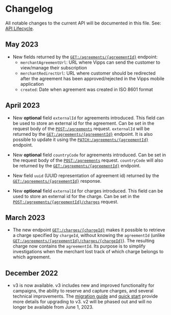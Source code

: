 <!-- START_METADATA
---
title: Recurring API changelog
sidebar_label: Changelog
sidebar_position: 200
pagination_next: null
pagination_prev: null
---
END_METADATA -->

# Changelog

All notable changes to the current API will be documented in this file. 
See:
[API Lifecycle](https://developer.vippsmobilepay.com/docs/vipps-developers/common-topics/api-lifecycle/).

## May 2023

* New fields returned by the [`GET:/agreements/{agreementId}`][fetch-agreement-endpoint] endpoint: 
    * `merchantAgreementUrl`: URL where Vipps can send the customer to view/manage their subscription
    * `merchantRedirectUrl`: URL where customer should be redirected after the agreement has been approved/rejected in the Vipps mobile application
    * `created`: Date when agreement was created in ISO 8601 format

## April 2023 

* New **optional** field `externalId` for agreements introduced. This field can be used to store an external id for the agreement. Can be set in the request body of the [`POST:/agreements`][draft-agreement-endpoint] request. `externalId` will be returned by the [`GET:/agreements/{agreementId}`][fetch-agreement-endpoint] endpoint. It is also possible to update it using the [`PATCH:/agreements/{agreementId}`][update-agreement-patch-endpoint] endpoint. 

* New **optional** field `countryCode` for agreements introduced. Can be set in the request body of the [`POST:/agreements`][draft-agreement-endpoint] request. `countryCode` will also be returned by the [`GET:/agreements/{agreementId}`][fetch-agreement-endpoint] endpoint.

* New field `uuid` (UUID representation of agreement id) returned by the [`GET:/agreements/{agreementId}`][fetch-agreement-endpoint] response. 

* New **optional** field `externalId` for charges introduced. This field can be used to store an external id for the charge. Can be set in the [`POST:/agreements/{agreementId}/charges`][draft-agreement-endpoint] request.


## March 2023

* The new endpoint [`GET:/charges/{chargeId}`](https://developer.vippsmobilepay.com/api/recurring/#tag/Charge-v3-endpoints/operation/FetchChargeByIdV3) makes it possible to retrieve a charge specified by `chargeId`, without knowing the `agreementId` (unlike [`GET:/agreements/{agreementId}/charges/{chargeId}`](https://developer.vippsmobilepay.com/api/recurring/#tag/Charge-v3-endpoints/operation/FetchChargeV3)). The resulting charge now contains the `agreementId`. Its purpose is to simplify investigations when the merchant lost track of which charge belongs to which agreement.

## December 2022

* v3 is now available. v3 includes new and improved functionality for campaigns, the ability to reserve and capture charges, and several technical improvements. The [migration guide](https://developer.vippsmobilepay.com/docs/APIs/recurring-api/v2-to-v3-migration-guide/) and [quick start](https://developer.vippsmobilepay.com/docs/APIs/recurring-api/vipps-recurring-api-quick-start/) provide more details for upgrading to v3.  v2 will be phased out and will no longer be available from June 1, 2023.


[fetch-agreement-endpoint]: https://developer.vippsmobilepay.com/api/recurring#tag/Agreement-v3-endpoints/operation/FetchAgreementV3
[get-charge-by-id]: https://developer.vippsmobilepay.com/api/recurring#tag/Charge-v3-endpoints/operation/FetchChargeByIdV3
[draft-agreement-endpoint]: https://developer.vippsmobilepay.com/api/recurring#tag/Agreement-v3-endpoints/operation/DraftAgreementV3
[create-charge-endpoint]: https://developer.vippsmobilepay.com/api/recurring#tag/Charge-v3-endpoints/operation/CreateChargeV3
[update-agreement-patch-endpoint]: https://developer.vippsmobilepay.com/api/recurring#tag/Agreement-v3-endpoints/operation/UpdateAgreementPatchV3

 
